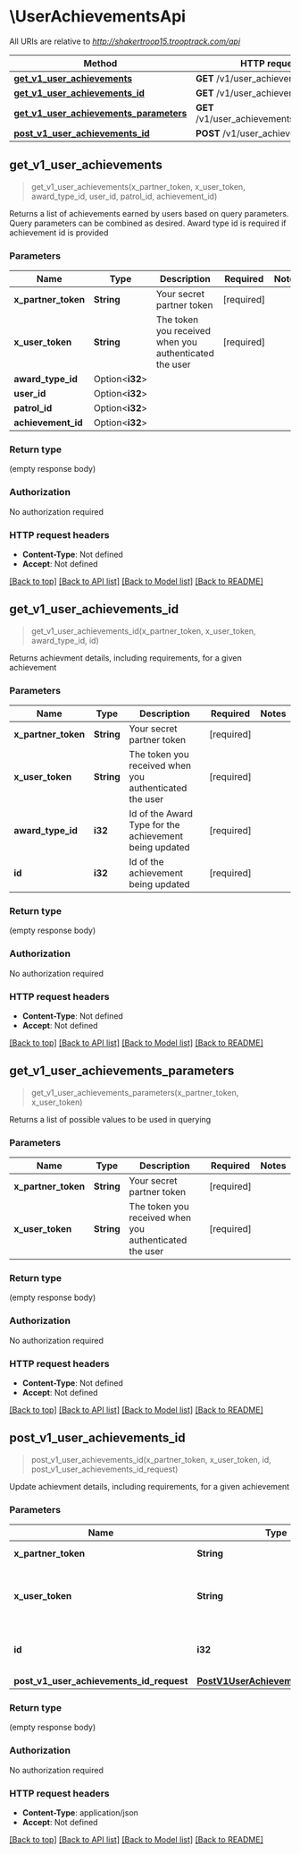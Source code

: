 # \UserAchievementsApi

All URIs are relative to *http://shakertroop15.trooptrack.com/api*

Method | HTTP request | Description
------------- | ------------- | -------------
[**get_v1_user_achievements**](UserAchievementsApi.md#get_v1_user_achievements) | **GET** /v1/user_achievements | 
[**get_v1_user_achievements_id**](UserAchievementsApi.md#get_v1_user_achievements_id) | **GET** /v1/user_achievements/{id} | 
[**get_v1_user_achievements_parameters**](UserAchievementsApi.md#get_v1_user_achievements_parameters) | **GET** /v1/user_achievements/parameters | 
[**post_v1_user_achievements_id**](UserAchievementsApi.md#post_v1_user_achievements_id) | **POST** /v1/user_achievements/{id} | 



## get_v1_user_achievements

> get_v1_user_achievements(x_partner_token, x_user_token, award_type_id, user_id, patrol_id, achievement_id)


Returns a list of achievements earned by users based on query parameters.               Query parameters can be combined as desired.               Award type id is required if achievement id is provided

### Parameters


Name | Type | Description  | Required | Notes
------------- | ------------- | ------------- | ------------- | -------------
**x_partner_token** | **String** | Your secret partner token | [required] |
**x_user_token** | **String** | The token you received when you authenticated the user | [required] |
**award_type_id** | Option<**i32**> |  |  |
**user_id** | Option<**i32**> |  |  |
**patrol_id** | Option<**i32**> |  |  |
**achievement_id** | Option<**i32**> |  |  |

### Return type

 (empty response body)

### Authorization

No authorization required

### HTTP request headers

- **Content-Type**: Not defined
- **Accept**: Not defined

[[Back to top]](#) [[Back to API list]](../README.md#documentation-for-api-endpoints) [[Back to Model list]](../README.md#documentation-for-models) [[Back to README]](../README.md)


## get_v1_user_achievements_id

> get_v1_user_achievements_id(x_partner_token, x_user_token, award_type_id, id)


Returns achievment details, including requirements, for a given achievement

### Parameters


Name | Type | Description  | Required | Notes
------------- | ------------- | ------------- | ------------- | -------------
**x_partner_token** | **String** | Your secret partner token | [required] |
**x_user_token** | **String** | The token you received when you authenticated the user | [required] |
**award_type_id** | **i32** | Id of the Award Type for the achievement being updated | [required] |
**id** | **i32** | Id of the achievement being updated | [required] |

### Return type

 (empty response body)

### Authorization

No authorization required

### HTTP request headers

- **Content-Type**: Not defined
- **Accept**: Not defined

[[Back to top]](#) [[Back to API list]](../README.md#documentation-for-api-endpoints) [[Back to Model list]](../README.md#documentation-for-models) [[Back to README]](../README.md)


## get_v1_user_achievements_parameters

> get_v1_user_achievements_parameters(x_partner_token, x_user_token)


Returns a list of possible values to be used in querying

### Parameters


Name | Type | Description  | Required | Notes
------------- | ------------- | ------------- | ------------- | -------------
**x_partner_token** | **String** | Your secret partner token | [required] |
**x_user_token** | **String** | The token you received when you authenticated the user | [required] |

### Return type

 (empty response body)

### Authorization

No authorization required

### HTTP request headers

- **Content-Type**: Not defined
- **Accept**: Not defined

[[Back to top]](#) [[Back to API list]](../README.md#documentation-for-api-endpoints) [[Back to Model list]](../README.md#documentation-for-models) [[Back to README]](../README.md)


## post_v1_user_achievements_id

> post_v1_user_achievements_id(x_partner_token, x_user_token, id, post_v1_user_achievements_id_request)


Update achievment details, including requirements, for a given achievement

### Parameters


Name | Type | Description  | Required | Notes
------------- | ------------- | ------------- | ------------- | -------------
**x_partner_token** | **String** | Your secret partner token | [required] |
**x_user_token** | **String** | The token you received when you authenticated the user | [required] |
**id** | **i32** | Id of the user achievement being updated | [required] |
**post_v1_user_achievements_id_request** | [**PostV1UserAchievementsIdRequest**](PostV1UserAchievementsIdRequest.md) |  | [required] |

### Return type

 (empty response body)

### Authorization

No authorization required

### HTTP request headers

- **Content-Type**: application/json
- **Accept**: Not defined

[[Back to top]](#) [[Back to API list]](../README.md#documentation-for-api-endpoints) [[Back to Model list]](../README.md#documentation-for-models) [[Back to README]](../README.md)

